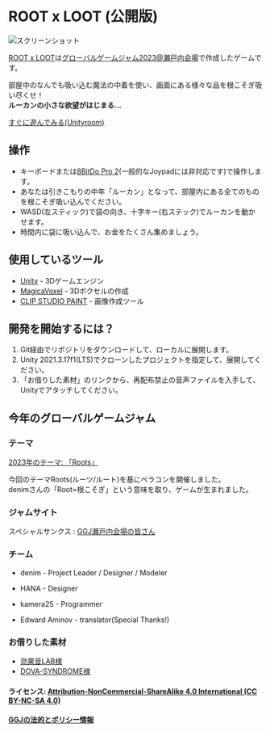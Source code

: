 # ROOT x LOOT (公開版)

![スクリーンショット](https://ggj.s3.amazonaws.com/styles/game_content__wide/games/screenshots/2023/02/195887/title.png?itok=GVD55iEi&timestamp=1675612079)

[ROOT x LOOT](https://globalgamejam.org/2023/games/root-x-loot-9)は[グローバルゲームジャム2023@瀬戸内会場](https://globalgamejam.org/2023/jam-sites/setouchi)で作成したゲームです。  

部屋中のなんでも吸い込む魔法の中着を使い、画面にある様々な品を根こそぎ吸い尽くせ！   
**ルーカンの小さな欲望がはじまる…**

[すぐに遊んでみる(Unityroom)](https://unityroom.com/games/root-x-loot)

## 操作
 - キーボードまたは[8BitDo Pro 2](https://www.cybergadget.co.jp/products/4544859031724/)(一般的なJoypadには非対応です)で操作します。
 - あなたは引きこもりの中年「ルーカン」となって、部屋内にある全てのものを根こそぎ吸い込んでください。
 - WASD(左スティック)で袋の向き、十字キー(右ステック)でルーカンを動かせます。
 - 時間内に袋に吸い込んで、お金をたくさん集めましょう。

## 使用しているツール

* [Unity](phaser-link) - 3Dゲームエンジン
* [MagicaVoxel](https://ephtracy.github.io) - 3Dボクセルの作成
* [CLIP STUDIO PAINT](https://www.clipstudio.net) - 画像作成ツール

## 開発を開始するには？

1) Git経由でリポジトリをダウンロードして、ローカルに展開します。  
2) Unity 2021.3.17f1(LTS)でクローンしたプロジェクトを指定して、展開してください。
3) 「お借りした素材」のリンクから、再配布禁止の音声ファイルを入手して、Unityでアタッチしてください。

## 今年のグローバルゲームジャム
### テーマ

[2023年のテーマ: 「Roots」](https://globalgamejam.org/news/theme-global-game-jam-2023)

今回のテーマRoots(ルーツ/ルート)を基にペラコンを開催しました。  
denimさんの「Root=根こそぎ」という意味を取り、ゲームが生まれました。

### ジャムサイト
スペシャルサンクス : [GGJ瀬戸内会場の皆さん](https://globalgamejam.org/2023/jam-sites/setouchi/members) 

### チーム
- denim - Project Leader / Designer / Modeler 
- HANA - Designer
- kamera25 - Programmer

- Edward Aminov - translator(Special Thanks!)

### お借りした素材
- [効果音LAB様](https://soundeffect-lab.info)
- [DOVA-SYNDROME様](https://dova-s.jp) 

#### ライセンス: [ Attribution-NonCommercial-ShareAlike 4.0 International (CC BY-NC-SA 4.0)][license-link]
#### [GGJの法的とポリシー情報][ggj-legal-link]

   [license-link]: <https://creativecommons.org/licenses/by-nc-sa/4.0/>
   [ggj-legal-link]: <https://globalgamejam.org/legal-policies>